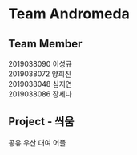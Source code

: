 # Team Andromeda


## Team Member   
2019038090 이성규   
2019038072 양희진   
2019038048 심지연   
2019038086 장세나   

## Project - 씌움

공유 우산 대여 어플 
